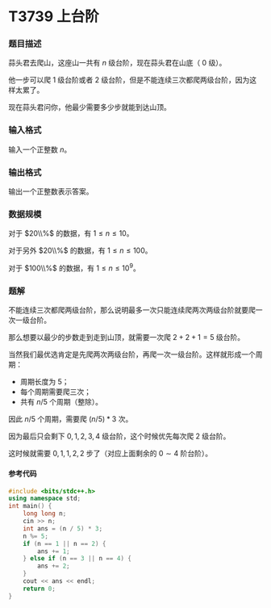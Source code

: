 # T3739 上台阶



### 题目描述

蒜头君去爬山，这座山一共有 $n$ 级台阶，现在蒜头君在山底（ $0$ 级）。

他一步可以爬 $1$ 级台阶或者 $2$ 级台阶，但是不能连续三次都爬两级台阶，因为这样太累了。

现在蒜头君问你，他最少需要多少步就能到达山顶。

### 输入格式

输入一个正整数 $n$。

### 输出格式

输出一个正整数表示答案。

### 数据规模

对于 $20\\%$ 的数据，有 $1\leq n\leq 10$。

对于另外 $20\\%$ 的数据，有 $1\leq n\leq 100$。

对于 $100\\%$ 的数据，有 $1\leq n\leq 10^9$。


<div style="page-break-after: always"></div>

### 题解

不能连续三次都爬两级台阶，那么说明最多一次只能连续爬两次两级台阶就要爬一次一级台阶。

那么想要以最少的步数走到走到山顶，就需要一次爬 $2+2+1=5$ 级台阶。

当然我们最优选肯定是先爬两次两级台阶，再爬一次一级台阶。这样就形成一个周期：

*   周期长度为 $5$；
*   每个周期需要爬三次；
*   共有 $n / 5$ 个周期（整除）。

因此 $n / 5$ 个周期，需要爬 $(n / 5) * 3$ 次。

因为最后只会剩下 $0,1,2,3,4$ 级台阶，这个时候优先每次爬 $2$ 级台阶。

这时候就需要 $0,1,1,2,2$ 步了（对应上面剩余的 $0\sim 4$ 阶台阶）。

#### 参考代码

```c++
#include <bits/stdc++.h>
using namespace std;
int main() {
    long long n;
    cin >> n;
    int ans = (n / 5) * 3;
    n %= 5;
    if (n == 1 || n == 2) {
        ans += 1;
    } else if (n == 3 || n == 4) {
        ans += 2;
    }
    cout << ans << endl;
    return 0;
}
```

<div style="page-break-after: always"></div>
